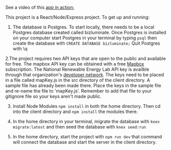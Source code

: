 See a video of this [app in action:](https://www.loom.com/share/f69f4842a186486d9114c875392fb3db)

This project is a React/Node/Express project. To get up and running:

1. The database is Postgres. To start locally, there needs to be a local Postgres database created called bizluminate. Once Postgres is installed on your computer start Postgres in your terminal by typing `psql` then create the database with `CREATE DATABASE bizluminate;`
Quit Postgres with \q

2.The project requires two API keys that are open to the public and available for free. The mapbox API key can be obtained with a free [Mapbox](https://www.mapbox.com/) subscription. The National Renewable Energy Lab API key is availble through that organization's [developer network](https://developer.nrel.gov/). The keys need to be placed in a file called mapKey.js in the src directory of the client directory. A sample file has already been made there. Place the keys in the sample file and re-name the file to 'mapKey.js'. Remember to add that file to your gitignore file so your keys aren't made public.

3. Install Node Modules `npm install` in both the home directory. Then cd into the client directory and `npm install` the modules there.

4. In the home directory in your terminal,  migrate the database with `knex migrate:latest` and then seed the database with `knex seed:run`

5. In the home directory, start the project with `npm run dev` that command will connect the database and start the server in the client directory.
